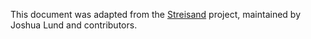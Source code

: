 This document was adapted from the <a href="https://github.com/StreisandEffect/streisand" target="_blank">Streisand</a> project, maintained by Joshua Lund and contributors.
